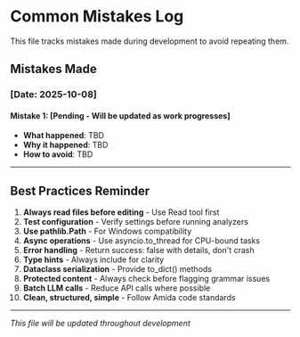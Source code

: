 # Common Mistakes Log

This file tracks mistakes made during development to avoid repeating them.

## Mistakes Made

### [Date: 2025-10-08]

#### Mistake 1: [Pending - Will be updated as work progresses]
- **What happened**: TBD
- **Why it happened**: TBD
- **How to avoid**: TBD

---

## Best Practices Reminder

1. **Always read files before editing** - Use Read tool first
2. **Test configuration** - Verify settings before running analyzers
3. **Use pathlib.Path** - For Windows compatibility
4. **Async operations** - Use asyncio.to_thread for CPU-bound tasks
5. **Error handling** - Return success: false with details, don't crash
6. **Type hints** - Always include for clarity
7. **Dataclass serialization** - Provide to_dict() methods
8. **Protected content** - Always check before flagging grammar issues
9. **Batch LLM calls** - Reduce API calls where possible
10. **Clean, structured, simple** - Follow Amida code standards

---

*This file will be updated throughout development*
